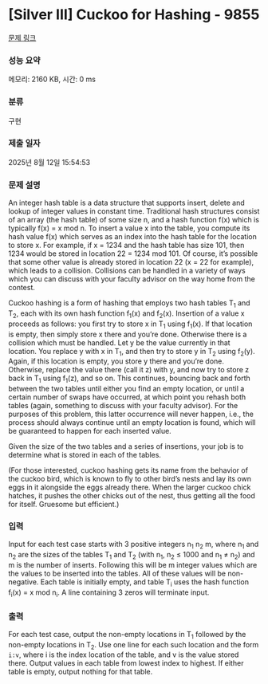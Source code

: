 # [Silver III] Cuckoo for Hashing - 9855 

[문제 링크](https://www.acmicpc.net/problem/9855) 

### 성능 요약

메모리: 2160 KB, 시간: 0 ms

### 분류

구현

### 제출 일자

2025년 8월 12일 15:54:53

### 문제 설명

<p>An integer hash table is a data structure that supports insert, delete and lookup of integer values in constant time. Traditional hash structures consist of an array (the hash table) of some size n, and a hash function f(x) which is typically f(x) = x mod n. To insert a value x into the table, you compute its hash value f(x) which serves as an index into the hash table for the location to store x. For example, if x = 1234 and the hash table has size 101, then 1234 would be stored in location 22 = 1234 mod 101. Of course, it’s possible that some other value is already stored in location 22 (x = 22 for example), which leads to a collision. Collisions can be handled in a variety of ways which you can discuss with your faculty advisor on the way home from the contest.</p>

<p>Cuckoo hashing is a form of hashing that employs two hash tables T<sub>1</sub> and T<sub>2</sub>, each with its own hash function f<sub>1</sub>(x) and f<sub>2</sub>(x). Insertion of a value x proceeds as follows: you first try to store x in T<sub>1</sub> using f<sub>1</sub>(x). If that location is empty, then simply store x there and you’re done. Otherwise there is a collision which must be handled. Let y be the value currently in that location. You replace y with x in T<sub>1</sub>, and then try to store y in T<sub>2</sub> using f<sub>2</sub>(y). Again, if this location is empty, you store y there and you’re done. Otherwise, replace the value there (call it z) with y, and now try to store z back in T<sub>1</sub> using f<sub>1</sub>(z), and so on. This continues, bouncing back and forth between the two tables until either you find an empty location, or until a certain number of swaps have occurred, at which point you rehash both tables (again, something to discuss with your faculty advisor). For the purposes of this problem, this latter occurrence will never happen, i.e., the process should always continue until an empty location is found, which will be guaranteed to happen for each inserted value.</p>

<p>Given the size of the two tables and a series of insertions, your job is to determine what is stored in each of the tables.</p>

<p>(For those interested, cuckoo hashing gets its name from the behavior of the cuckoo bird, which is known to fly to other bird’s nests and lay its own eggs in it alongside the eggs already there. When the larger cuckoo chick hatches, it pushes the other chicks out of the nest, thus getting all the food for itself. Gruesome but efficient.)</p>

### 입력 

 <p>Input for each test case starts with 3 positive integers n<sub>1</sub> n<sub>2</sub> m, where n<sub>1</sub> and n<sub>2</sub> are the sizes of the tables T<sub>1</sub> and T<sub>2</sub> (with n<sub>1</sub>, n<sub>2</sub> ≤ 1000 and n<sub>1</sub> ≠ n<sub>2</sub>) and m is the number of inserts. Following this will be m integer values which are the values to be inserted into the tables. All of these values will be non-negative. Each table is initially empty, and table T<sub>i</sub> uses the hash function f<sub>i</sub>(x) = x mod n<sub>i</sub>. A line containing 3 zeros will terminate input.</p>

### 출력 

 <p>For each test case, output the non-empty locations in T<sub>1</sub> followed by the non-empty locations in T<sub>2</sub>. Use one line for each such location and the form <code>i:v</code>, where i is the index location of the table, and v is the value stored there. Output values in each table from lowest index to highest. If either table is empty, output nothing for that table.</p>

